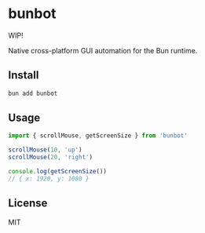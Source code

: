 # bunbot

WIP!

Native cross-platform GUI automation for the Bun runtime.

## Install

```bash
bun add bunbot
```

## Usage

```ts
import { scrollMouse, getScreenSize } from 'bunbot'

scrollMouse(10, 'up')
scrollMouse(20, 'right')

console.log(getScreenSize())
// { x: 1920, y: 1080 }
```

## License

MIT
